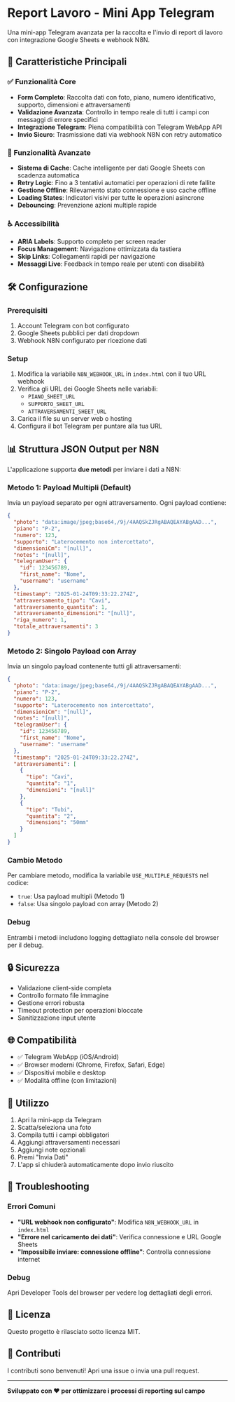 # Report Lavoro - Mini App Telegram

Una mini-app Telegram avanzata per la raccolta e l'invio di report di lavoro con integrazione Google Sheets e webhook N8N.

## 🚀 Caratteristiche Principali

### ✅ Funzionalità Core
- **Form Completo**: Raccolta dati con foto, piano, numero identificativo, supporto, dimensioni e attraversamenti
- **Validazione Avanzata**: Controllo in tempo reale di tutti i campi con messaggi di errore specifici
- **Integrazione Telegram**: Piena compatibilità con Telegram WebApp API
- **Invio Sicuro**: Trasmissione dati via webhook N8N con retry automatico

### 🔧 Funzionalità Avanzate
- **Sistema di Cache**: Cache intelligente per dati Google Sheets con scadenza automatica
- **Retry Logic**: Fino a 3 tentativi automatici per operazioni di rete fallite
- **Gestione Offline**: Rilevamento stato connessione e uso cache offline
- **Loading States**: Indicatori visivi per tutte le operazioni asincrone
- **Debouncing**: Prevenzione azioni multiple rapide

### ♿ Accessibilità
- **ARIA Labels**: Supporto completo per screen reader
- **Focus Management**: Navigazione ottimizzata da tastiera
- **Skip Links**: Collegamenti rapidi per navigazione
- **Messaggi Live**: Feedback in tempo reale per utenti con disabilità

## 🛠️ Configurazione

### Prerequisiti
1. Account Telegram con bot configurato
2. Google Sheets pubblici per dati dropdown
3. Webhook N8N configurato per ricezione dati

### Setup
1. Modifica la variabile `N8N_WEBHOOK_URL` in `index.html` con il tuo URL webhook
2. Verifica gli URL dei Google Sheets nelle variabili:
   - `PIANO_SHEET_URL`
   - `SUPPORTO_SHEET_URL` 
   - `ATTRAVERSAMENTI_SHEET_URL`
3. Carica il file su un server web o hosting
4. Configura il bot Telegram per puntare alla tua URL

## 📊 Struttura JSON Output per N8N

L'applicazione supporta **due metodi** per inviare i dati a N8N:

### Metodo 1: Payload Multipli (Default)
Invia un payload separato per ogni attraversamento. Ogni payload contiene:

```json
{
  "photo": "data:image/jpeg;base64,/9j/4AAQSkZJRgABAQEAYABgAAD...",
  "piano": "P-2",
  "numero": 123,
  "supporto": "Laterocemento non intercettato",
  "dimensioniCm": "[null]",
  "notes": "[null]",
  "telegramUser": {
    "id": 123456789,
    "first_name": "Nome",
    "username": "username"
  },
  "timestamp": "2025-01-24T09:33:22.274Z",
  "attraversamento_tipo": "Cavi",
  "attraversamento_quantita": 1,
  "attraversamento_dimensioni": "[null]",
  "riga_numero": 1,
  "totale_attraversamenti": 3
}
```

### Metodo 2: Singolo Payload con Array
Invia un singolo payload contenente tutti gli attraversamenti:

```json
{
  "photo": "data:image/jpeg;base64,/9j/4AAQSkZJRgABAQEAYABgAAD...",
  "piano": "P-2",
  "numero": 123,
  "supporto": "Laterocemento non intercettato",
  "dimensioniCm": "[null]",
  "notes": "[null]",
  "telegramUser": {
    "id": 123456789,
    "first_name": "Nome",
    "username": "username"
  },
  "timestamp": "2025-01-24T09:33:22.274Z",
  "attraversamenti": [
    {
      "tipo": "Cavi",
      "quantita": "1",
      "dimensioni": "[null]"
    },
    {
      "tipo": "Tubi",
      "quantita": "2",
      "dimensioni": "50mm"
    }
  ]
}
```

### Cambio Metodo
Per cambiare metodo, modifica la variabile `USE_MULTIPLE_REQUESTS` nel codice:
- `true`: Usa payload multipli (Metodo 1)
- `false`: Usa singolo payload con array (Metodo 2)

### Debug
Entrambi i metodi includono logging dettagliato nella console del browser per il debug.

## 🔒 Sicurezza

- Validazione client-side completa
- Controllo formato file immagine
- Gestione errori robusta
- Timeout protection per operazioni bloccate
- Sanitizzazione input utente

## 🌐 Compatibilità

- ✅ Telegram WebApp (iOS/Android)
- ✅ Browser moderni (Chrome, Firefox, Safari, Edge)
- ✅ Dispositivi mobile e desktop
- ✅ Modalità offline (con limitazioni)

## 📱 Utilizzo

1. Apri la mini-app da Telegram
2. Scatta/seleziona una foto
3. Compila tutti i campi obbligatori
4. Aggiungi attraversamenti necessari
5. Aggiungi note opzionali
6. Premi "Invia Dati"
7. L'app si chiuderà automaticamente dopo invio riuscito

## 🐛 Troubleshooting

### Errori Comuni
- **"URL webhook non configurato"**: Modifica `N8N_WEBHOOK_URL` in `index.html`
- **"Errore nel caricamento dei dati"**: Verifica connessione e URL Google Sheets
- **"Impossibile inviare: connessione offline"**: Controlla connessione internet

### Debug
Apri Developer Tools del browser per vedere log dettagliati degli errori.

## 📄 Licenza

Questo progetto è rilasciato sotto licenza MIT.

## 🤝 Contributi

I contributi sono benvenuti! Apri una issue o invia una pull request.

---

**Sviluppato con ❤️ per ottimizzare i processi di reporting sul campo**
